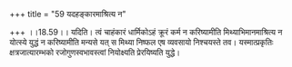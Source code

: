 +++
title = "59 यदहङ्कारमाश्रित्य न"

+++
।।18.59।। यदिति। त्वं चाहंकारं धार्मिकोऽहं क्रूरं कर्म न करिष्यामीति
मिथ्याभिमानमाश्रित्य न योत्स्ये युद्धं न करिष्यामीति मन्यसे यत् स मिथ्या
निष्फल एष व्यवसायो निश्चयस्ते तव। यस्मात्प्रकृतिः क्षत्रजात्यारम्भको
रजोगुणस्वभावस्त्वां नियोक्ष्यति प्रेरयिष्यति युद्धे।
